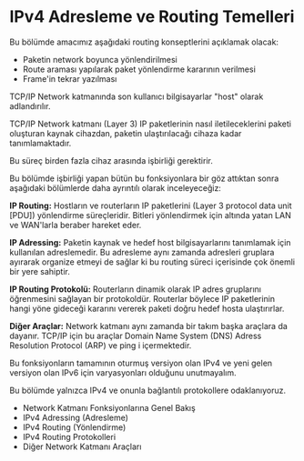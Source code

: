 # IPv4 Adresleme ve Routing Temelleri
Bu bölümde amacımız aşağıdaki routing konseptlerini açıklamak olacak:

* Paketin network boyunca yönlendirilmesi
* Route araması yapılarak paket yönlendirme kararının verilmesi
* Frame'in tekrar yazılması

TCP/IP Network katmanında son kullanıcı bilgisayarlar "host" olarak adlandırılır.

TCP/IP Network katmanı (Layer 3) IP paketlerinin nasıl iletileceklerini paketi oluşturan kaynak cihazdan, paketin ulaştırılacağı cihaza kadar tanımlamaktadır.

Bu süreç birden fazla cihaz arasında işbirliği gerektirir.

Bu bölümde işbirliği yapan bütün bu fonksiyonlara bir göz attıktan sonra aşağıdaki bölümlerde daha ayrıntılı olarak inceleyeceğiz:

**IP Routing:** Hostların ve routerların IP paketlerini (Layer 3 protocol data unit [PDU]) yönlendirme süreçleridir. Bitleri yönlendirmek için altında yatan LAN ve WAN'larla beraber hareket eder.

**IP Adressing:** Paketin kaynak ve hedef host bilgisayarlarını tanımlamak için kullanılan adreslemedir. Bu adresleme aynı zamanda adresleri gruplara ayırarak organize etmeyi de sağlar ki bu routing süreci içerisinde çok önemli bir yere sahiptir.

**IP Routing Protokolü:** Routerların dinamik olarak IP adres gruplarını öğrenmesini sağlayan bir protokoldür. Routerlar böylece IP paketlerinin hangi yöne gideceği kararını vererek paketi doğru hedef hosta ulaştırırlar.

**Diğer Araçlar:** Network katmanı aynı zamanda bir takım başka araçlara da dayanır. TCP/IP için bu araçlar Domain Name System (DNS) Adress Resolution Protocol (ARP) ve ping i içermektedir.

Bu fonksiyonların tamamının oturmuş versiyon olan IPv4 ve yeni gelen versiyon olan IPv6 için varyasyonları olduğunu unutmayalım.

Bu bölümde yalnızca IPv4 ve onunla bağlantılı protokollere odaklanıyoruz.

* Network Katmanı Fonksiyonlarına Genel Bakış
* IPv4 Adressing (Adresleme)
* IPv4 Routing (Yönlendirme)
* IPv4 Routing Protokolleri
* Diğer Network Katmanı Araçları
